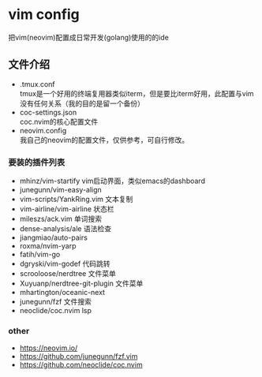 # vim config
 把vim(neovim)配置成日常开发(golang)使用的的ide
 
##  文件介绍
* .tmux.conf   
   tmux是一个好用的终端复用器类似iterm，但是要比iterm好用，此配置与vim没有任何关系（我的目的是留一个备份）
* coc-settings.json  
   coc.nvim的核心配置文件 
* neovim.config   
   我自己的neovim的配置文件，仅供参考，可自行修改。

### 要装的插件列表 
* mhinz/vim-startify 
  vim启动界面，类似emacs的dashboard
* junegunn/vim-easy-align
* vim-scripts/YankRing.vim
   文本复制
* vim-airline/vim-airline
  状态栏
* mileszs/ack.vim
  单词搜索
* dense-analysis/ale
   语法检查
* jiangmiao/auto-pairs
* roxma/nvim-yarp
* fatih/vim-go
* dgryski/vim-godef
   代码跳转
* scrooloose/nerdtree
  文件菜单
* Xuyuanp/nerdtree-git-plugin
  文件菜单
* mhartington/oceanic-next
* junegunn/fzf
  文件搜索
* neoclide/coc.nvim
  lsp 

### other
* https://neovim.io/
* https://github.com/junegunn/fzf.vim
* https://github.com/neoclide/coc.nvim
